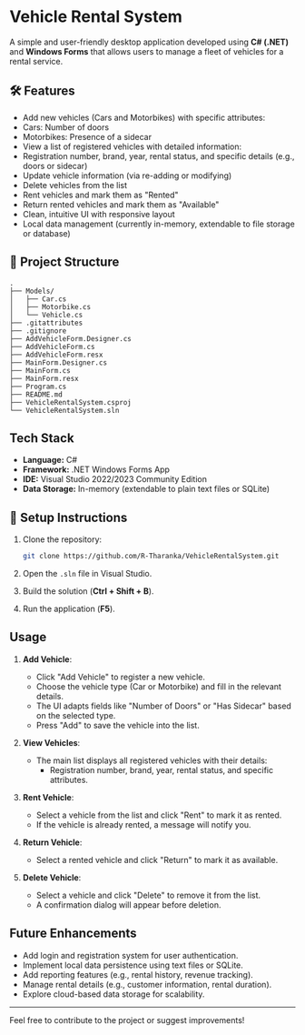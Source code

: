 ﻿#  Vehicle Rental System

A simple and user-friendly desktop application developed using **C# (.NET)** and **Windows Forms** that allows users to manage a fleet of vehicles for a rental service.

## 🛠️ Features

-  Add new vehicles (Cars and Motorbikes) with specific attributes:
  - Cars: Number of doors
  - Motorbikes: Presence of a sidecar
-  View a list of registered vehicles with detailed information:
  - Registration number, brand, year, rental status, and specific details (e.g., doors or sidecar)
-  Update vehicle information (via re-adding or modifying)
-  Delete vehicles from the list
-  Rent vehicles and mark them as "Rented"
-  Return rented vehicles and mark them as "Available"
-  Clean, intuitive UI with responsive layout
-  Local data management (currently in-memory, extendable to file storage or database)

## 📂 Project Structure

```
.
├── Models/
│   ├── Car.cs
│   ├── Motorbike.cs
│   └── Vehicle.cs
├── .gitattributes
├── .gitignore
├── AddVehicleForm.Designer.cs
├── AddVehicleForm.cs
├── AddVehicleForm.resx
├── MainForm.Designer.cs
├── MainForm.cs
├── MainForm.resx
├── Program.cs
├── README.md
├── VehicleRentalSystem.csproj
└── VehicleRentalSystem.sln
```

##  Tech Stack

- **Language:** C#
- **Framework:** .NET Windows Forms App
- **IDE:** Visual Studio 2022/2023 Community Edition
- **Data Storage:** In-memory (extendable to plain text files or SQLite)

## 🔧 Setup Instructions

1. Clone the repository:
   
   ```bash
   git clone https://github.com/R-Tharanka/VehicleRentalSystem.git

	```
2. Open the `.sln` file in Visual Studio.
3. Build the solution (__Ctrl + Shift + B__).
4. Run the application (__F5__).

##  Usage

1. **Add Vehicle**:
   - Click "Add Vehicle" to register a new vehicle.
   - Choose the vehicle type (Car or Motorbike) and fill in the relevant details.
   - The UI adapts fields like "Number of Doors" or "Has Sidecar" based on the selected type.
   - Press "Add" to save the vehicle into the list.

2. **View Vehicles**:
   - The main list displays all registered vehicles with their details:
     - Registration number, brand, year, rental status, and specific attributes.

3. **Rent Vehicle**:
   - Select a vehicle from the list and click "Rent" to mark it as rented.
   - If the vehicle is already rented, a message will notify you.

4. **Return Vehicle**:
   - Select a rented vehicle and click "Return" to mark it as available.

5. **Delete Vehicle**:
   - Select a vehicle and click "Delete" to remove it from the list.
   - A confirmation dialog will appear before deletion.

##  Future Enhancements

-  Add login and registration system for user authentication.
-  Implement local data persistence using text files or SQLite.
-  Add reporting features (e.g., rental history, revenue tracking).
-  Manage rental details (e.g., customer information, rental duration).
-  Explore cloud-based data storage for scalability.

---

Feel free to contribute to the project or suggest improvements!
